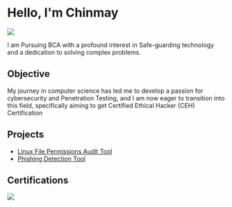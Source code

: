 # Hello, I'm Chinmay
<a href="https://www.linkedin.com/in/chinmay-wankhede-504a23301?lipi=urn%3Ali%3Apage%3Ad_flagship3_profile_view_base_contact_details%3ByiFXvqsnRdGRG3eUP9%2BgHw%3D%3D"><img src="https://img.shields.io/badge/-LinkedIn-0072b1?&style=for-the-badge&logo=linkedin&logoColor=white" /></a>

I am Pursuing BCA with a profound interest in Safe-guarding technology and a dedication to solving complex problems.

## Objective

My journey in computer science has led me to develop a passion for cybersecurity and Penetration Testing, and I am now eager to transition into this field, specifically aiming to get Certified Ethical Hacker (CEH) Certification


## Projects
- <a href="https://github.com/chinmay161/Linux-File-Permissions-Audit-Tool">Linux File Permissions Audit Tool</a>
- <a href="https://github.com/chinmay161/PhishVault">Phishing Detection Tool</a>
<!-- ## Tools

### Network

<div>
    <img src="https://img.shields.io/badge/-Wireshark-1679A7?&style=for-the-badge&logo=Wireshark&logoColor=white" />
    <img src="https://img.shields.io/badge/-Suricata-EF3B2D?&style=for-the-badge&logo=Suricata&logoColor=white" />
    <img src="https://img.shields.io/badge/-Zeek-777BB4?&style=for-the-badge&logo=Zeek&logoColor=white" />
</div>
-/
### Endpoint
<div>
    <img src="https://img.shields.io/badge/-Microsoft_Defender_for_Endpoint-00A4EF?&style=for-the-badge&logo=Microsoft&logoColor=white" />
    <img src="https://img.shields.io/badge/-Velociraptor-4B275F?&style=for-the-badge&logo=Velociraptor&logoColor=white" />
</div>

### SIEM
<div>
    <img src="https://img.shields.io/badge/-Microsoft_Sentinel-0078D4?&style=for-the-badge&logo=Microsoft&logoColor=white" />
    <img src="https://img.shields.io/badge/-Splunk-000000?&style=for-the-badge&logo=Splunk&logoColor=white" />
    <img src="https://img.shields.io/badge/-Elastic-005571?&style=for-the-badge&logo=Elastic&logoColor=white" />
</div>
-->
## Certifications
<div>
    <img src =https://images.credly.com/size/340x340/images/0bf0f2da-a699-4c82-82e2-56dcf1f2e1c7/image.png />
</div>

